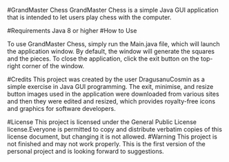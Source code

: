 #GrandMaster Chess
GrandMaster Chess is a simple Java GUI application that is intended to let users play chess with the computer.

#Requirements
Java 8 or higher
#How to Use 

To use GrandMaster Chess, simply run the Main.java file, which will launch the application window. By default, the window will generate the squares and the pieces. To close the application, click the exit button on the top-right corner of the window.

#Credits 
This project was created by the user DragusanuCosmin as a simple exercise in Java GUI programming. The exit, minimise, and resize button images used in the application were downloaded from various sites and then they were edited and resized, which provides royalty-free icons and graphics for software developers.

#License This project is licensed under the General Public License license.Everyone is permitted to copy and distribute verbatim copies of this license document, but changing it is not allowed.
#Warning
This project is not finished and may not work properly. This is the first version of the personal project and is looking forward to suggestions.
